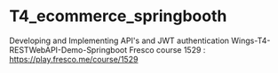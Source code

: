 # T4_ecommerce_springbooth
Developing and Implementing API's and JWT authentication
Wings-T4-RESTWebAPI-Demo-Springboot
Fresco course 1529 : https://play.fresco.me/course/1529
